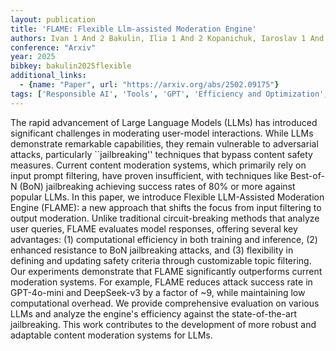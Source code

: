 ```yaml
---
layout: publication
title: 'FLAME: Flexible Llm-assisted Moderation Engine'
authors: Ivan 1 And 2 Bakulin, Ilia 1 And 2 Kopanichuk, Iaroslav 1 And 4 Bespalov, Nikita 1 And 4 Radchenko, Vladimir 1 And 4 Shaposhnikov, Dmitry 1 And 4 Dylov, Ivan 1 And 4 Oseledets
conference: "Arxiv"
year: 2025
bibkey: bakulin2025flexible
additional_links:
  - {name: "Paper", url: "https://arxiv.org/abs/2502.09175"}
tags: ['Responsible AI', 'Tools', 'GPT', 'Efficiency and Optimization', 'Model Architecture', 'Reinforcement Learning', 'Security', 'Training Techniques', 'Prompting']
---
```

The rapid advancement of Large Language Models (LLMs) has introduced
significant challenges in moderating user-model interactions. While LLMs
demonstrate remarkable capabilities, they remain vulnerable to adversarial
attacks, particularly ``jailbreaking'' techniques that bypass content safety
measures. Current content moderation systems, which primarily rely on input
prompt filtering, have proven insufficient, with techniques like Best-of-N
(BoN) jailbreaking achieving success rates of 80% or more against popular LLMs.
In this paper, we introduce Flexible LLM-Assisted Moderation Engine (FLAME): a
new approach that shifts the focus from input filtering to output moderation.
Unlike traditional circuit-breaking methods that analyze user queries, FLAME
evaluates model responses, offering several key advantages: (1) computational
efficiency in both training and inference, (2) enhanced resistance to BoN
jailbreaking attacks, and (3) flexibility in defining and updating safety
criteria through customizable topic filtering. Our experiments demonstrate that
FLAME significantly outperforms current moderation systems. For example, FLAME
reduces attack success rate in GPT-4o-mini and DeepSeek-v3 by a factor of ~9,
while maintaining low computational overhead. We provide comprehensive
evaluation on various LLMs and analyze the engine's efficiency against the
state-of-the-art jailbreaking. This work contributes to the development of more
robust and adaptable content moderation systems for LLMs.
